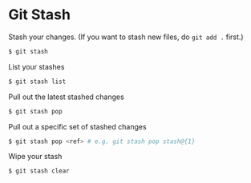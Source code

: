 # Git Stash

Stash your changes. (If you want to stash new files, do `git add .` first.)

```bash
$ git stash
```

List your stashes

```bash
$ git stash list
```

Pull out the latest stashed changes

```bash
$ git stash pop
```

Pull out a specific set of stashed changes

```bash
$ git stash pop <ref> # e.g. git stash pop stash@{1}
```

Wipe your stash

```bash
$ git stash clear
```
